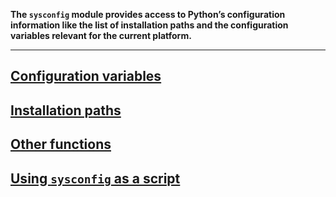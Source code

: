 **The `sysconfig` module provides access to Python’s configuration information like the list of installation paths and the configuration variables relevant for the current platform.**

---

## [Configuration variables](https://docs.python.org/3/library/sysconfig.html#configuration-variables)

## [Installation paths](https://docs.python.org/3/library/sysconfig.html#installation-paths)

## [Other functions](https://docs.python.org/3/library/sysconfig.html#other-functions)

## [Using `sysconfig` as a script](https://docs.python.org/3/library/sysconfig.html#using-sysconfig-as-a-script)
